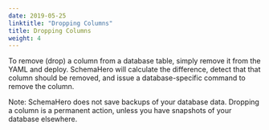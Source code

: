 ```yaml
---
date: 2019-05-25
linktitle: "Dropping Columns"
title: Dropping Columns
weight: 4
---
```


To remove (drop) a column from a database table, simply remove it from the YAML and deploy. SchemaHero will calculate the difference, detect that that column should be removed, and issue a database-specific command to remove the column.

Note: SchemaHero does not save backups of your database data. Dropping a column is a permanent action, unless you have snapshots of your database elsewhere.
